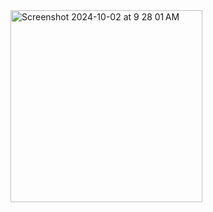 <img width="307" alt="Screenshot 2024-10-02 at 9 28 01 AM" src="https://github.com/user-attachments/assets/5993cd66-9e46-4c16-b711-15d1fa13f1d6">
